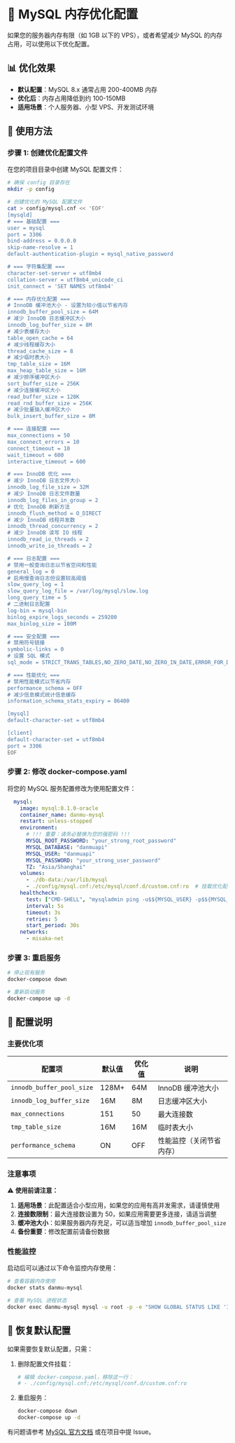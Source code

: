 # 🚀 MySQL 内存优化配置

如果您的服务器内存有限（如 1GB 以下的 VPS），或者希望减少 MySQL 的内存占用，可以使用以下优化配置。

## 📊 优化效果

- **默认配置**：MySQL 8.x 通常占用 200-400MB 内存
- **优化后**：内存占用降低到约 100-150MB
- **适用场景**：个人服务器、小型 VPS、开发测试环境

## 🔧 使用方法

### 步骤 1: 创建优化配置文件

在您的项目目录中创建 MySQL 配置文件：

```bash
# 确保 config 目录存在
mkdir -p config

# 创建优化的 MySQL 配置文件
cat > config/mysql.cnf << 'EOF'
[mysqld]
# === 基础配置 ===
user = mysql
port = 3306
bind-address = 0.0.0.0
skip-name-resolve = 1
default-authentication-plugin = mysql_native_password

# === 字符集配置 ===
character-set-server = utf8mb4
collation-server = utf8mb4_unicode_ci
init_connect = 'SET NAMES utf8mb4'

# === 内存优化配置 ===
# InnoDB 缓冲池大小 - 设置为较小值以节省内存
innodb_buffer_pool_size = 64M
# 减少 InnoDB 日志缓冲区大小
innodb_log_buffer_size = 8M
# 减少表缓存大小
table_open_cache = 64
# 减少线程缓存大小
thread_cache_size = 8
# 减少临时表大小
tmp_table_size = 16M
max_heap_table_size = 16M
# 减少排序缓冲区大小
sort_buffer_size = 256K
# 减少连接缓冲区大小
read_buffer_size = 128K
read_rnd_buffer_size = 256K
# 减少批量插入缓冲区大小
bulk_insert_buffer_size = 8M

# === 连接配置 ===
max_connections = 50
max_connect_errors = 10
connect_timeout = 10
wait_timeout = 600
interactive_timeout = 600

# === InnoDB 优化 ===
# 减少 InnoDB 日志文件大小
innodb_log_file_size = 32M
# 减少 InnoDB 日志文件数量
innodb_log_files_in_group = 2
# 优化 InnoDB 刷新方法
innodb_flush_method = O_DIRECT
# 减少 InnoDB 线程并发数
innodb_thread_concurrency = 2
# 减少 InnoDB 读写 IO 线程
innodb_read_io_threads = 2
innodb_write_io_threads = 2

# === 日志配置 ===
# 禁用一般查询日志以节省空间和性能
general_log = 0
# 启用慢查询日志但设置较高阈值
slow_query_log = 1
slow_query_log_file = /var/log/mysql/slow.log
long_query_time = 5
# 二进制日志配置
log-bin = mysql-bin
binlog_expire_logs_seconds = 259200
max_binlog_size = 100M

# === 安全配置 ===
# 禁用符号链接
symbolic-links = 0
# 设置 SQL 模式
sql_mode = STRICT_TRANS_TABLES,NO_ZERO_DATE,NO_ZERO_IN_DATE,ERROR_FOR_DIVISION_BY_ZERO

# === 性能优化 ===
# 禁用性能模式以节省内存
performance_schema = OFF
# 减少信息模式统计信息缓存
information_schema_stats_expiry = 86400

[mysql]
default-character-set = utf8mb4

[client]
default-character-set = utf8mb4
port = 3306
EOF
```

### 步骤 2: 修改 docker-compose.yaml

将您的 MySQL 服务配置修改为使用配置文件：

```yaml
  mysql:
    image: mysql:8.1.0-oracle
    container_name: danmu-mysql
    restart: unless-stopped
    environment:
      # !!! 重要：请务必替换为您的强密码 !!!
      MYSQL_ROOT_PASSWORD: "your_strong_root_password"
      MYSQL_DATABASE: "danmuapi"
      MYSQL_USER: "danmuapi"
      MYSQL_PASSWORD: "your_strong_user_password"
      TZ: "Asia/Shanghai"
    volumes:
      - ./db-data:/var/lib/mysql
      - ./config/mysql.cnf:/etc/mysql/conf.d/custom.cnf:ro  # 挂载优化配置文件
    healthcheck:
      test: ["CMD-SHELL", "mysqladmin ping -u$${MYSQL_USER} -p$${MYSQL_PASSWORD}"]
      interval: 5s
      timeout: 3s
      retries: 5
      start_period: 30s
    networks:
      - misaka-net
```

### 步骤 3: 重启服务

```bash
# 停止现有服务
docker-compose down

# 重新启动服务
docker-compose up -d
```

## 📝 配置说明

### 主要优化项

| 配置项 | 默认值 | 优化值 | 说明 |
|--------|--------|--------|------|
| `innodb_buffer_pool_size` | 128M+ | 64M | InnoDB 缓冲池大小 |
| `innodb_log_buffer_size` | 16M | 8M | 日志缓冲区大小 |
| `max_connections` | 151 | 50 | 最大连接数 |
| `tmp_table_size` | 16M | 16M | 临时表大小 |
| `performance_schema` | ON | OFF | 性能监控（关闭节省内存） |

### 注意事项

⚠️ **使用前请注意：**

1. **适用场景**：此配置适合小型应用，如果您的应用有高并发需求，请谨慎使用
2. **连接数限制**：最大连接数设置为 50，如果应用需要更多连接，请适当调整
3. **缓冲池大小**：如果服务器内存充足，可以适当增加 `innodb_buffer_pool_size`
4. **备份重要**：修改配置前请备份数据

### 性能监控

启动后可以通过以下命令监控内存使用：

```bash
# 查看容器内存使用
docker stats danmu-mysql

# 查看 MySQL 进程状态
docker exec danmu-mysql mysql -u root -p -e "SHOW GLOBAL STATUS LIKE 'Innodb_buffer_pool_pages_%';"
```

## 🔄 恢复默认配置

如果需要恢复默认配置，只需：

1. 删除配置文件挂载：
   ```bash
   # 编辑 docker-compose.yaml，移除这一行：
   # - ./config/mysql.cnf:/etc/mysql/conf.d/custom.cnf:ro
   ```

2. 重启服务：
   ```bash
   docker-compose down
   docker-compose up -d
   ```


有问题请参考 [MySQL 官方文档](https://dev.mysql.com/doc/refman/8.0/en/server-system-variables.html) 或在项目中提 Issue。
